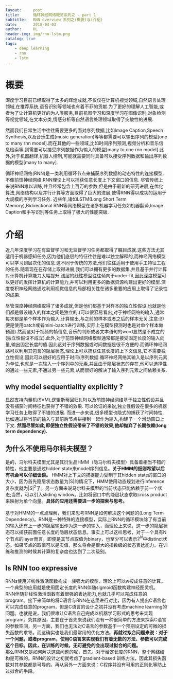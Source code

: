 ```yaml
---
layout:     post
title:      循环神经网络概览系列之 - part 1
subtitle:   RNN overview 系列之(概要)与(介绍)
date:       2018-04-03
author:     HL
header-img: img/rnn-lstm.png
catalog: true
tags:
    - deep learning
    - rnn
    - lstm
---
```


# 概要
<p>
深度学习目前已经取得了太多的辉煌成就,不仅仅在计算机视觉领域,自然语言处理领域,在推荐系统,语音识别等领域也有着不菲的贡献.为了更好的理解人工智能,或者为了让计算机更好的为人类服务,目前机器学习和深度学习在图像识别,对象检测等视觉领域,在文本分类,情感分析等自然语言处理领域取得了突破性的进展.
</p> 
<p>
然而我们日常生活中往往需要更多的面对序列数据,比如Image Caption,Speech Synthesis,以及音乐生成(music generation)等等都需要可以输出序列的模型[one to many rnn model].而在其他的一些领域,比如时间序列预测,视频分析和音乐信息检索等,则需要可以接受序列数据作为输入的模型[many to one rnn model].此外,对于机器翻译,机器人控制,可能就需要同时具备可以接受序列数据和输出序列数据的模型[many to many].
</p>
<p>
循环神经网络(RNN)是一类利用循环节点来捕获序列数据的动态特性的连接模型.不像前馈神经网络,RNN理论上可以捕获任意长度上下文窗口的信息. 尽管传统上来说RNN难以训练,并且经常包含上百万的参数,但是由于最新的研究进展,在优化算法,网络结构以及并行计算等方面取得了巨大的进展,使得RNN得以成功的运用于大规模的序列学习任务. 近些年,诸如LSTM(Long Short Term Memory),Bidirectional RNN等网络模型在诸多机器学习任务如机器翻译,Image Caption和手写识别等任务上取得了极大的性能突破.
</p>

# 介绍
<p>
近几年深度学习在有监督学习和无监督学习任务都取得了瞩目成就.这些方法尤其适用于机器感知任务,因为他们底层的特征往往是难以独立解释的,而神经网络模型可以学习到层次化的信息.这不同于传统的方法,他们往往适用于使用手工特征工程的任务.随着现在在存储上取得进展,我们可以拥有更多的数据集,并且基于并行计算对计算机计算能力大幅提升,浅层的线性模型往往倾向于under-fit,因此深度模型可以更好的发挥计算机的计算能力,并可以利用更多的数据资源构建出更好的模型.深度卷积神经网络通过利用视觉信息的局部相关性在诸多重要的应用上取得了记录性的成果.
</p>
<p>
尽管深度神经网络取得了诸多成就,但是他们都基于对样本的独立性假设.也就是他们都是假设输入的样本之间是独立的.(可以很容易看出,对于神经网络的输入,通常每次都是单个样本作为输入,计算输出,与之前的样本或者之后的样本无关.注意:即便是使用batch或者mini-batch进行训练,实际上在模型预测时也是对单个样本做预测).然而这对于视频的帧信息,音乐的判断或者文本语句的word显然是不成立的(独立性假设不成立).此外,对于前馈神经网络模型通常都是接受固定长度的输入向量,输出固定长度的值.因此这对于序列数据或时间数据是很不方便的.而循环神经网路可以利用其包含的隐层状态,理论上可以捕获任意长度的上下文信息,它不需要独立性假设,因此可以很好的应用于时间/序列数据.循环神经网络其输入是以序列元素为单位,也就是一次输入一个序列中的元素,并且由于隐层状态的存在,他可以选择性的通过一些元素,不通过另一些元素,从而很好的解决了输入序列元素之间依赖关系.
</p>

## why model sequentiality explicitly ?
显然支持向量机(SVM),逻辑斯蒂回归(LR)以及前馈神经网络基于独立性假设并且没有捕获时间特征也获得了不错的效果. 可以论证的来说,独立性假设在很多的机器学习任务上取得了不错的进展. 而进一步来说,很多模型也隐式的捕获了时间特性,比如通过将当前的输入与其前后节点拼接到一起作为输入,构建了一个滑动窗口上下文.  **然而尽管如此,即便独立性假设带来了不错的效果,他却抛弃了长期依赖(long term dependency).**
## 为什么不使用马尔科夫模型？
是的，马尔科夫模型尤其是其衍生品HMM（隐马尔科夫模型）具备着相当不错的特性，他主要是通过hidden state来model序列信息。**关于HMM的细则希望以后有机会可以仔细谈谈。** HMM对上下文的捕捉能力受制于其hidden state的窗口的大小，因为首先隐层状态数量为|S|的情况下，HMM使用动态规划进行inference复杂度就为$|S|^2$了。另一方面来说马尔科夫模型的当前状态只能依赖于前一个状态;当然，可以引入sliding window。比如将窗口中的隐层状态求取cross product来映射为单个向量。**具体的应用还需要进一步的探索与思考。**    
<br/>
基于对HMM的一点点理解，我们来思考RNN是如何解决这个问题的(Long Term Dependency)。RNN是一种特殊的连接模型，实际上RNN的循环模块除了有当前的输入还有上一步的隐层输出作为这一步的输入，而理论上来说，这一步的隐层状态可以捕获前面任意长度的隐层状态信息。事实上可以这样思考，对于一个具有N个节点的layer而言，即便是其节点取值为binary，也至少可以表示$2^{N}$中distinct状态。如果节点的取值可以是实值，那么将会是很大的指数级的状态表达能力。在训练和推测的时候其计算的复杂度也达到了二次级别。

## Is RNN too expressive
RNNs使用非线性激活函数构成一族强大的模型，理论上可以w按成任意的计算。一个典型的应用就是使用固定长度的RNN伴随sigmoid函数构建神经图灵机。RNN伴随非线性激活函数有着很强的表达能力,也就几乎可以完成任意的program。接下来简单的将C语言与RNN在这里进行对比，因为有人提出C语言也可以完成任意的program，但是C语言的设计之初并没有考虑machine learning的问题。也就是说，我们很难让C语言自己完成以机器学习形式的思考来实现program。究其原因，主要在于首先来说我们没有一种很简单的方法来探索C语言的参数空间，另一方面，我们也无法对C语言的参数基于一个预期设定的可微的损失函数的求导。而这确实也是我们最常用的优化方法。**再就过拟合问题来说：对于一个问题，或者program，使用C语言来实现我们有着无数的方法、参数可以完成这个目标。因此，在训练的时候，无可避免的会出现过拟合的问题。**  
那么RNN又是如何解决这些问题的呢，首先，对于给定长度的RNN，整个网络结构是可微的。RNN的设计之初就考虑了gradient-based 训练方法，因此其损失函数对其参数都是可导的。再从另外一方面来说：C程序并没有可用的正则化等防止过拟合的手段。


